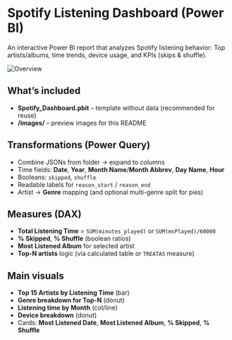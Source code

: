 # Spotify Listening Dashboard (Power BI)

An interactive Power BI report that analyzes Spotify listening behavior:
Top artists/albums, time trends, device usage, and KPIs (skips & shuffle).

![Overview](images/overview.png)

## What’s included
- **Spotify_Dashboard.pbit** – template without data (recommended for reuse)
- **/images/** – preview images for this README

## Transformations (Power Query)
- Combine JSONs from folder → expand to columns
- Time fields: **Date**, **Year**, **Month Name**/**Month Abbrev**, **Day Name**, **Hour**
- Booleans: `skipped`, `shuffle`
- Readable labels for `reason_start` / `reason_end`
- Artist → **Genre** mapping (and optional multi-genre split for pies)

## Measures (DAX)
- **Total Listening Time** = `SUM(minutes_played)` or `SUM(msPlayed)/60000`
- **% Skipped**, **% Shuffle** (boolean ratios)
- **Most Listened Album** for selected artist
- **Top-N artists** logic (via calculated table or `TREATAS` measure)

## Main visuals
- **Top 15 Artists by Listening Time** (bar)
- **Genre breakdown for Top-N** (donut)
- **Listening time by Month** (col/line)
- **Device breakdown** (donut)
- Cards: **Most Listened Date**, **Most Listened Album**, **% Skipped**, **% Shuffle**